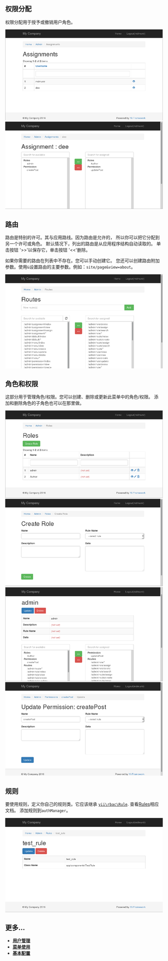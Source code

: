 权限分配
---------
权限分配用于授予或撤销用户角色。

![权限分配](/docs/images/image01.png)
![权限分配](/docs/images/image02.png)

路由
-----
路由是特别的许可。其与应用路线。因为路由是允许的，
所以你可以把它分配到另一个许可或角色。
默认情况下，列出的路由是从应用程序结构自动读取的。
单击按钮 '>>'以保存它，单击按钮 '<<'删除。

如果你需要的路由在列表中不存在。您可以手动创建它。
您还可以创建路由附加参数。使用`&`设置路由的主要参数。例如：`site/page&view=about`。

![路由](/docs/images/image03.png)

角色和权限
-------------------

这部分用于管理角色/权限。您可以创建、删除或更新此菜单中的角色/权限。
添加和删除角色的子角色也可以在那里做。


![角色](/docs/images/image04.png)
![创建角色](/docs/images/image05.png)
![添加子角色](/docs/images/image06.png)
![更新权限](/docs/images/image07.png)

规则
----

要使用规则，定义你自己的规则类。它应该继承
[`yii\rbac\Rule`](http://www.yiiframework.com/doc-2.0/yii-rbac-rule.html).
查看[Rules](http://www.yiiframework.com/doc-2.0/guide-security-authorization.html#using-rules)相应文档。
添加规则到`authManager`。

![规则](/docs/images/image08.png)

更多...
--------

- [**用户管理**](user-management.md)
- [**菜单使用**](using-menu.md)
- [**基本配置**](configuration.md)

